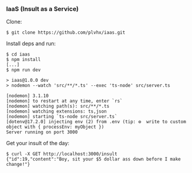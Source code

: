 ### IaaS (Insult as a Service)

Clone:

```
$ git clone https://github.com/plvhx/iaas.git
```

Install deps and run:

```
$ cd iaas
$ npm install
[...]
$ npm run dev

> iaas@1.0.0 dev
> nodemon --watch 'src/**/*.ts' --exec 'ts-node' src/server.ts

[nodemon] 3.1.10
[nodemon] to restart at any time, enter `rs`
[nodemon] watching path(s): src/**/*.ts
[nodemon] watching extensions: ts,json
[nodemon] starting `ts-node src/server.ts`
[dotenv@17.2.0] injecting env (2) from .env (tip: ⚙️  write to custom object with { processEnv: myObject })
Server running on port 3000
```

Get your insult of the day:

```
$ curl -X GET http://localhost:3000/insult
{"id":19,"content":"Boy, sit your $5 dollar ass down before I make change!"}
```
